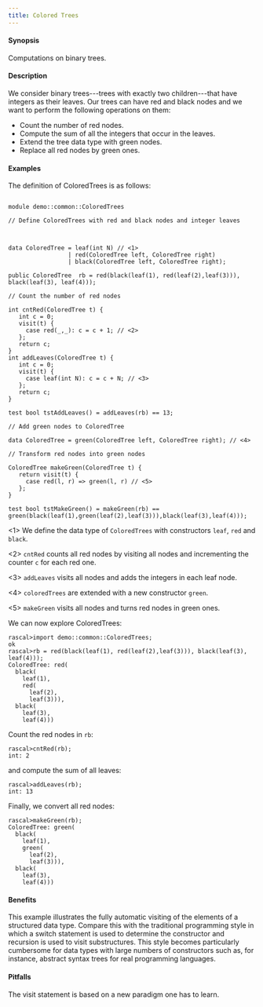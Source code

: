 ```yaml
---
title: Colored Trees
---
```


#### Synopsis

Computations on binary trees.

#### Description

We consider binary trees---trees with exactly two children---that have integers as their leaves. 
Our trees can have red and black nodes and we want to perform the following operations on them:

*  Count the number of red nodes.
*  Compute the sum of all the integers that occur in the leaves.
*  Extend the tree data type with green nodes.
*  Replace all red nodes by green ones.

#### Examples

The definition of ColoredTrees is as follows:

```rascal 

module demo::common::ColoredTrees

// Define ColoredTrees with red and black nodes and integer leaves



data ColoredTree = leaf(int N) // <1>
                 | red(ColoredTree left, ColoredTree right) 
                 | black(ColoredTree left, ColoredTree right);

public ColoredTree  rb = red(black(leaf(1), red(leaf(2),leaf(3))), black(leaf(3), leaf(4)));
          
// Count the number of red nodes
          
int cntRed(ColoredTree t) {
   int c = 0;
   visit(t) {
     case red(_,_): c = c + 1; // <2>
   };
   return c;
}
int addLeaves(ColoredTree t) {
   int c = 0;
   visit(t) {
     case leaf(int N): c = c + N; // <3>
   };
   return c;
}

test bool tstAddLeaves() = addLeaves(rb) == 13;

// Add green nodes to ColoredTree

data ColoredTree = green(ColoredTree left, ColoredTree right); // <4>

// Transform red nodes into green nodes

ColoredTree makeGreen(ColoredTree t) {
   return visit(t) {
     case red(l, r) => green(l, r) // <5>
   };
}

test bool tstMakeGreen() = makeGreen(rb) == green(black(leaf(1),green(leaf(2),leaf(3))),black(leaf(3),leaf(4)));

```
       
<1> We define the data type of `ColoredTrees` with constructors `leaf`, `red` and `black`.

<2> `cntRed` counts all red nodes by visiting all nodes and incrementing
the counter `c` for each red one.

<3> `addLeaves` visits all nodes and adds the integers in each leaf node.

<4> `coloredTrees` are extended with a new constructor `green`.

<5> `makeGreen` visits all nodes and turns red nodes in green ones.

We can now explore ColoredTrees:

```rascal-shell 
rascal>import demo::common::ColoredTrees;
ok
rascal>rb = red(black(leaf(1), red(leaf(2),leaf(3))), black(leaf(3), leaf(4)));
ColoredTree: red(
  black(
    leaf(1),
    red(
      leaf(2),
      leaf(3))),
  black(
    leaf(3),
    leaf(4)))
```
Count the red nodes in `rb`:

```rascal-shell ,continue
rascal>cntRed(rb);
int: 2
```
and compute the sum of all leaves:

```rascal-shell ,continue
rascal>addLeaves(rb);
int: 13
```
Finally, we convert all red nodes:

```rascal-shell ,continue
rascal>makeGreen(rb);
ColoredTree: green(
  black(
    leaf(1),
    green(
      leaf(2),
      leaf(3))),
  black(
    leaf(3),
    leaf(4)))
```

#### Benefits

This example illustrates the fully automatic visiting of the elements of a structured data type.
Compare this with the traditional programming style in which a switch statement is used to determine
the constructor and recursion is used to visit substructures. This style becomes particularly cumbersome
for data types with large numbers of constructors such as, for instance, abstract syntax trees for real
programming languages.

#### Pitfalls

The visit statement is based on a new paradigm one has to learn.


